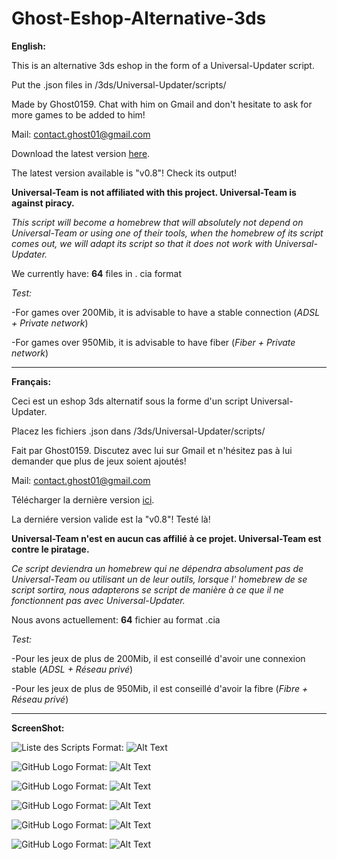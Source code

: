 # Ghost-Eshop-Alternative-3ds
**English:**

 This is an alternative 3ds eshop in the form of a Universal-Updater script.

 Put the .json files in /3ds/Universal-Updater/scripts/

 Made by Ghost0159. Chat with him on Gmail and don't hesitate to ask for more games to be added to him!

 Mail: contact.ghost01@gmail.com

 Download the latest version [here](https://github.com/Ghost0159/Ghost-Eshop-Alternative-3ds/releases/tag/v0.7).

 The latest version available is "v0.8"! Check its output!

 **Universal-Team is not affiliated with this project. Universal-Team is against piracy.**
 
 *This script will become a homebrew that will absolutely not depend on Universal-Team or using one of their tools, when the homebrew of its script comes out, we will adapt its script so that it does not work with Universal-Updater.*
 
 We currently have: **64** files in . cia format

*Test:*

 -For games over 200Mib, it is advisable to have a stable connection (*ADSL + Private network*)

 -For games over 950Mib, it is advisable to have fiber (*Fiber + Private network*)

_____________________________________________________________________________________________________________________

**Français:**

 Ceci est un eshop 3ds alternatif sous la forme d'un script Universal-Updater.

 Placez les fichiers .json dans /3ds/Universal-Updater/scripts/

 Fait par Ghost0159. Discutez avec lui sur Gmail et n'hésitez pas à lui demander que plus de jeux soient ajoutés!

 Mail: contact.ghost01@gmail.com

 Télécharger la dernière version [ici](https://github.com/Ghost0159/Ghost-Eshop-Alternative-3ds/releases/tag/v0.7).

 La derniére version valide est la "v0.8"! Testé là!

 **Universal-Team n'est en aucun cas affilié à ce projet. Universal-Team est contre le piratage.**
 
 *Ce script deviendra un homebrew qui ne dépendra absolument pas de Universal-Team ou utilisant un de leur outils, lorsque l' homebrew de se script sortira, nous adapterons se script de manière à ce que il ne fonctionnent pas avec Universal-Updater.*
 
 Nous avons actuellement: **64** fichier au format .cia

*Test:*

 -Pour les jeux de plus de 200Mib, il est conseillé d'avoir une connexion stable (*ADSL + Réseau privé*)

 -Pour les jeux de plus de 950Mib, il est conseillé d'avoir la fibre (*Fibre + Réseau privé*)
 
 _____________________________________________________________________________________________________________________
 
**ScreenShot:**

![Liste des Scripts](/images/logo.png)
Format: ![Alt Text](https://github.com/Ghost0159/Ghost-Eshop-Alternative-3ds/blob/master/Ghost%20Eshop%20Alternative/mrg_2020-07-27_18-55-01.745.bmp)

![GitHub Logo](/images/logo.png)
Format: ![Alt Text](https://github.com/Ghost0159/Ghost-Eshop-Alternative-3ds/blob/master/Ghost%20Eshop%20Alternative/mrg_2020-07-27_18-55-30.547.bmp)

![GitHub Logo](/images/logo.png)
Format: ![Alt Text](https://github.com/Ghost0159/Ghost-Eshop-Alternative-3ds/blob/master/Ghost%20Eshop%20Alternative/mrg_2020-07-27_18-56-00.489.bmp)

![GitHub Logo](/images/logo.png)
Format: ![Alt Text](https://github.com/Ghost0159/Ghost-Eshop-Alternative-3ds/blob/master/Ghost%20Eshop%20Alternative/mrg_2020-07-27_18-56-06.051.bmp)

![GitHub Logo](/images/logo.png)
Format: ![Alt Text](https://github.com/Ghost0159/Ghost-Eshop-Alternative-3ds/blob/master/Ghost%20Eshop%20Alternative/mrg_2020-07-27_18-56-12.941.bmp)

![GitHub Logo](/images/logo.png)
Format: ![Alt Text](https://github.com/Ghost0159/Ghost-Eshop-Alternative-3ds/blob/master/Ghost%20Eshop%20Alternative/mrg_2020-07-27_18-56-49.651.bmp)
